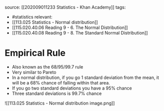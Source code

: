 source: [[202009011233 Statistics - Khan Academy]]
tags:
- #statistics 
relevant:
- [[113.025 Statistics - Normal distribution]]
- [[115.020.40.06 Reading 9 - 6. The Normal Distribution]]
- [[115.020.40.08 Reading 9 - 8. The Standard Normal Distribution]]

# Empirical Rule

- Also known as the 68/95/99.7 rule
- Very similar to Pareto
- In a normal distribution, if you go 1 standard deviation from the mean, it will be a 68% chance of falling within that area. 
- If you go two standard deviations you have a 95% chance
- Three standard deviations is 99.7% chance

![[113.025 Statistics - Normal distribution image.png]]